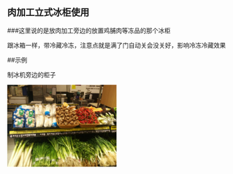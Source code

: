 ## 肉加工立式冰柜使用

###这里说的是放肉加工旁边的放置鸡脯肉等冻品的那个冰柜

跟冰箱一样，带冷藏冷冻，注意点就是满了门自动关会没关好，影响冷冻冷藏效果


##示例

制冰机旁边的柜子


<img src="../../resources/others/肉加工立式冰柜.jpeg" width="50%">
